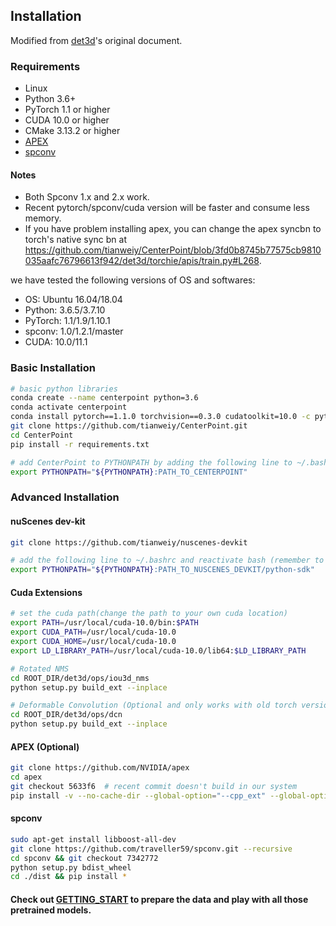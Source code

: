 ## Installation
Modified from [det3d](https://github.com/poodarchu/Det3D/tree/56402d4761a5b73acd23080f537599b0888cce07)'s original document.

### Requirements

- Linux
- Python 3.6+
- PyTorch 1.1 or higher
- CUDA 10.0 or higher
- CMake 3.13.2 or higher
- [APEX](https://github.com/nvidia/apex)
- [spconv](https://github.com/traveller59/spconv/commit/73427720a539caf9a44ec58abe3af7aa9ddb8e39) 

#### Notes
- Both Spconv 1.x and 2.x work.
- Recent pytorch/spconv/cuda version will be faster and consume less memory. 
- If you have problem installing apex, you can change the apex syncbn to torch's native sync bn at https://github.com/tianweiy/CenterPoint/blob/3fd0b8745b77575cb9810035aafc76796613f942/det3d/torchie/apis/train.py#L268.

we have tested the following versions of OS and softwares:

- OS: Ubuntu 16.04/18.04
- Python: 3.6.5/3.7.10 
- PyTorch: 1.1/1.9/1.10.1
- spconv: 1.0/1.2.1/master
- CUDA: 10.0/11.1

### Basic Installation 

```bash
# basic python libraries
conda create --name centerpoint python=3.6
conda activate centerpoint
conda install pytorch==1.1.0 torchvision==0.3.0 cudatoolkit=10.0 -c pytorch
git clone https://github.com/tianweiy/CenterPoint.git
cd CenterPoint
pip install -r requirements.txt

# add CenterPoint to PYTHONPATH by adding the following line to ~/.bashrc (change the path accordingly)
export PYTHONPATH="${PYTHONPATH}:PATH_TO_CENTERPOINT"
```

### Advanced Installation 

#### nuScenes dev-kit

```bash
git clone https://github.com/tianweiy/nuscenes-devkit

# add the following line to ~/.bashrc and reactivate bash (remember to change the PATH_TO_NUSCENES_DEVKIT value)
export PYTHONPATH="${PYTHONPATH}:PATH_TO_NUSCENES_DEVKIT/python-sdk"
```

#### Cuda Extensions

```bash
# set the cuda path(change the path to your own cuda location) 
export PATH=/usr/local/cuda-10.0/bin:$PATH
export CUDA_PATH=/usr/local/cuda-10.0
export CUDA_HOME=/usr/local/cuda-10.0
export LD_LIBRARY_PATH=/usr/local/cuda-10.0/lib64:$LD_LIBRARY_PATH

# Rotated NMS 
cd ROOT_DIR/det3d/ops/iou3d_nms
python setup.py build_ext --inplace

# Deformable Convolution (Optional and only works with old torch versions e.g. 1.1)
cd ROOT_DIR/det3d/ops/dcn
python setup.py build_ext --inplace
```

#### APEX (Optional)

```bash
git clone https://github.com/NVIDIA/apex
cd apex
git checkout 5633f6  # recent commit doesn't build in our system 
pip install -v --no-cache-dir --global-option="--cpp_ext" --global-option="--cuda_ext" ./
```

#### spconv
```bash
sudo apt-get install libboost-all-dev
git clone https://github.com/traveller59/spconv.git --recursive
cd spconv && git checkout 7342772
python setup.py bdist_wheel
cd ./dist && pip install *
```

#### Check out [GETTING_START](GETTING_START.md) to prepare the data and play with all those pretrained models. 
